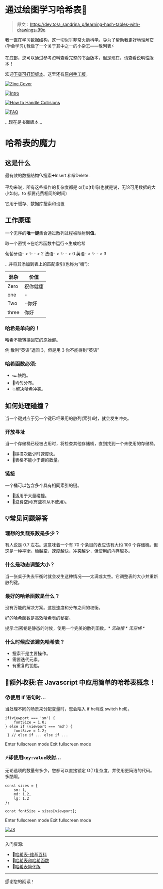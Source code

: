 # 通过绘图学习哈希表🎨

> 原文：<https://dev.to/a_sandrina_p/learning-hash-tables-with-drawings-99o>

我一直在学习数据结构，这一切似乎非常火箭科学。🙃为了帮助我更好地理解它(学会学习),我做了一个关于其中之一的小杂志——散列表⚡️

在底部，您可以通过参考资料查看完整的书面版本，但是现在，请查看说明性版本！

欢迎[下载可打印版本](https://github.com/sandrina-p/sketching/blob/master/zine_hash-tables/print.png)。这里还有[原创手工版](https://github.com/sandrina-p/sketching/blob/master/zine_hash-tables/original.jpg)。

[![Zine Cover](img/18c27fc47cae47d102761f2b5856c6bb.png)](https://res.cloudinary.com/practicaldev/image/fetch/s--Br9vi3Ng--/c_limit%2Cf_auto%2Cfl_progressive%2Cq_auto%2Cw_880/https://github.com/sandrina-p/sketching/raw/master/zine_hash-tables/0_cover.png)

[![Intro](img/90b6c49e7db29eb8931e31053cb07f31.png)](https://res.cloudinary.com/practicaldev/image/fetch/s--SWF_E304--/c_limit%2Cf_auto%2Cfl_progressive%2Cq_auto%2Cw_880/https://github.com/sandrina-p/sketching/raw/master/zine_hash-tables/1_intro.png)

[![How to Handle Collisions](img/ec9be19db416449e135c73ac364b987a.png)](https://res.cloudinary.com/practicaldev/image/fetch/s--9Hia6R2z--/c_limit%2Cf_auto%2Cfl_progressive%2Cq_auto%2Cw_880/https://github.com/sandrina-p/sketching/raw/master/zine_hash-tables/2_collisions.png)

[![FAQ](img/25c9440dc41a5495a9554f8fb84cb759.png)](https://res.cloudinary.com/practicaldev/image/fetch/s--ryzQd0Ml--/c_limit%2Cf_auto%2Cfl_progressive%2Cq_auto%2Cw_880/https://github.com/sandrina-p/sketching/raw/master/zine_hash-tables/3_faq.png)

...现在是书面版本...

# 哈希表的魔力

## 这是什么

最有效的数据结构🔍搜索➕Insert 和🗑Delete.

平均来说，所有这些操作的复杂度都是 o(1)o(t1)吗(也就是说，无论可用数据的大小如何，to 都要花费相同的时间)

它用于缓存、数据库搜索和设置

## 工作原理

一个无序的**唯一键**集合通过散列过程被映射到**值**。

取一个密钥->在哈希函数中运行->生成哈希

葡萄牙语- > ✨ - > 2
法语- > ✨ - > 0
英语- > ✨ - > 3

...并将其添加到表上的匹配索引(也称为“桶”):

| 混杂 | 价值 |
| --- | --- |
| Zero | 祝你健康 |
| one | - |
| Two | -你好 |
| three | 你好 |

### 哈希是单向的！

哈希不能转换回它的原始键。

例:散列“英语”返回 3，但是用 3 你不能得到“英语”

### 哈希函数必须:

*   🏎快跑。
*   🧩均匀分布。
*   💥解决哈希冲突。

## 如何处理碰撞？

当一个键对应于另一个键已经采用的散列(索引)时，就会发生冲突。

### 开放寻址

当一个存储桶已经被占用时，将检查其他存储桶，直到找到一个未使用的存储桶。

*   💚碰撞次数少时速度快。
*   🚨表格不能小于键的数量。

### 链接

一个桶可以包含多个具有相同索引的键。

*   💚适用于大量碰撞。
*   🚨浪费空间(有些桶从不使用)。

## 💡常见问题解答

### 理想的负载系数是多少？

有人说是 0.7 左右。这意味着一个有 70 个条目的表应该有大约 100 个存储桶。但这是一种平衡。桶越空，速度越快，冲突越少，但使用的内存越多。

### 什么是动态调整大小？

当一张桌子失去平衡时就会发生这种情况——太满或太空。它调整表的大小并重新散列键。

### 最好的哈希函数是什么？

没有万能的解决方案。这是速度和分布之间的权衡。

好的哈希函数是高效哈希表的秘密。

提示:当密钥是静态的时候，使用一个完美的散列函数。* *无碰撞* * *无空桶* *

### 什么时候应该避免哈希表？

*   搜索不是主要操作。
*   需要迭代元素。
*   有重复的钥匙。

## 🎁额外收获:在 Javascript 中应用简单的哈希表概念！

### 😰使用 If 语句时...

当处理不同的场景来分配变量时，您会陷入 if hell(或 switch hell)。

```
if(viewport === 'sm') {
    fontSize = 1.0;
} else if (viewport === 'md') {
    fontSize = 1.2;
 } // else if ... else if ... 
```

Enter fullscreen mode Exit fullscreen mode

### ⚡️却使用`key:value`映射...

无论选项的数量有多少，您都可以直接锁定 O(1)复杂度，并使用更简洁的代码。多酷啊。

```
const sizes = { 
    sm: 1,
    md: 1.2,
    lg: 1.2 
};

const fontSize = sizes[viewport]; 
```

Enter fullscreen mode Exit fullscreen mode

[![JS](img/851da8b27e5c2c7d085357b1cd8f79e6.png)](https://res.cloudinary.com/practicaldev/image/fetch/s--y9GfLw06--/c_limit%2Cf_auto%2Cfl_progressive%2Cq_auto%2Cw_880/https://i.imgur.com/3RUDmmL.png)

* * *

入门资源:

*   📝[哈希表-维基百科](https://en.wikipedia.org/wiki/Hash_table)
*   🎥[哈希表和哈希函数](https://www.youtube.com/watch?v=KyUTuwz_b7Q&t=21s)
*   🎥[哈希表简化版](https://www.youtube.com/watch?v=mFY0J5W8Udk)

* * *

感谢您的阅读！